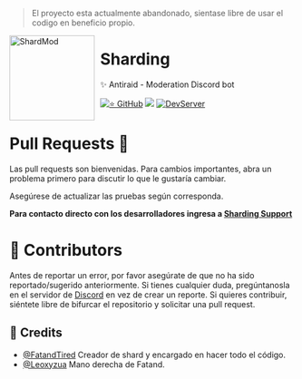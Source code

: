 >El proyecto esta actualmente abandonado, sientase libre de usar el codigo en beneficio propio.

<img width="150" height="150" align="left" style="float: left; margin: 0 10px 0 0;" alt="ShardMod" src="https://media.discordapp.net/attachments/928089027893141514/1212855486656024616/2c876961e597fae696f867707cacefdc.png?ex=65f35ab1&is=65e0e5b1&hm=a5a94dfcf9ad7d1108d70299c56337b12a553f7c3b46c365a2026f045a5f44ee&=&format=webp&quality=lossless&width=480&height=480">

# Sharding
✨ Antiraid - Moderation Discord bot

[![⭐ GitHub](https://img.shields.io/github/stars/Shard-Bot/shardmod.svg?style=social&label=Stars&style=flat)](https://github.com/Shard-Bot/shardmod/stargazers)
[![](https://img.shields.io/badge/detritus-0.17.0.beta.0-blue.svg?logo=npm)](https://github.com/detritusjs/client)
[![DevServer](https://discordapp.com/api/guilds/846937568753745921/widget.png?style=shield)](https://discord.gg/pNJdcqQZRF)

# Pull Requests 📣
Las pull requests son bienvenidas. Para cambios importantes, abra un problema primero para discutir lo que le gustaría cambiar.

Asegúrese de actualizar las pruebas según corresponda.

**Para contacto directo con los desarrolladores ingresa a [Sharding Support](https://discord.gg/sharding)**

# 📌 Contributors
Antes de reportar un error, por favor asegúrate de que no ha sido reportado/sugerido anteriormente.
Si tienes cualquier duda, pregúntanosla en el servidor de [Discord](https://discord.gg/sharding) en vez de crear un reporte. Si quieres contribuir, siéntete libre de bifurcar el repositorio y solicitar una pull request.

## 👋 Credits

* [@FatandTired](https://github.com/FatandTired) Creador de shard y encargado en hacer todo el código.
* [@Leoxyzua](https://github.com/Leoxyzua) Mano derecha de Fatand.


